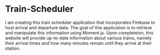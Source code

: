 # Train-Scheduler
I am creating this train scheduler application that incorporates Firebase to host arrival and departure data. The goal of this application is to retrieve and manipulate this information using Moment.js. Upon completeion, this website will provide up-to-date information about various trains, namely their arrival times and how many minutes remain until they arrive at their station. 
